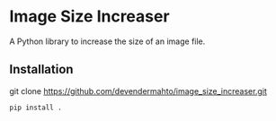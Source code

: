 # Image Size Increaser

A Python library to increase the size of an image file.

## Installation
git clone https://github.com/devendermahto/image_size_increaser.git

```bash
pip install .
